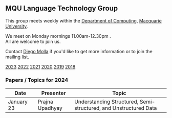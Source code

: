 
## MQU Language Technology Group


This group meets weekly within the
[Department of Computing](http://comp.mq.edu.au), [Macquarie University](https://www.mq.edu.au/).

We meet on Monday mornings 11.00am-12.30pm
.  
All are welcome to join us.

Contact [Diego Molla](http://web.science.mq.edu.au/~diego/) if you'd like to get more information or to join the mailing list. 

[2023](/2023/README.md) [2022](/2022/README.md) [2021](/2021/README.md) [2020](/2020/README.md) [2019](/2019/README.md) [2018](/2018/README.md)

### Papers / Topics for 2024

Date | Presenter | Topic
----- | --------- | -----
January 23 &nbsp;&nbsp; | Prajna Upadhyay | Understanding Structured, Semi-structured, and Unstructured Data

